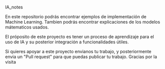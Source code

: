 IA_notes

En este repositorio podrás encontrar ejemplos de implementación de Machine Learning.
Tambien podrás encontrar explicaciones de los modelos mátematicos usados.

El próposito de este proyecto es tener un proceso de aprendizaje para el uso de IA y su posterior integración a funcionalidades útiles.

Si quieres apoyar a este proyecto envianos tu trabajo, y posteriormente envia un "Pull request" para que puedas publicar tu trabajo.
Gracias por la visita
